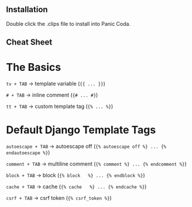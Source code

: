 Installation
------------

Double click the .clips file to install into Panic Coda.

Cheat Sheet
-----------

The Basics
==========

``tv + TAB`` -> template variable (``{{ ... }}``)

``# + TAB`` -> inline comment (``{# ... #}``)

``tt + TAB`` -> custom template tag (``{% ... %}``)

Default Django Template Tags
============================

``autoescape + TAB`` -> autoescape off (``{% autoescape off %} ... {% endautoescape %}``)

``comment + TAB`` -> multiline comment (``{% comment %} ... {% endcomment %}``)

``block + TAB`` -> block (``{% block ￼ %} ... {% endblock %}``)

``cache + TAB`` -> cache (``{% cache ￼ %} ... {% endcache %}``)

``csrf + TAB`` -> csrf token (``{% csrf_token %}``)

